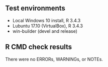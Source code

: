 ## Test environments
* Local Windows 10 install, R 3.4.3
* Lubuntu 17.10 (VirtualBox), R 3.4.3
* win-builder (devel and release)

## R CMD check results
There were no ERRORs, WARNINGs, or NOTEs. 
